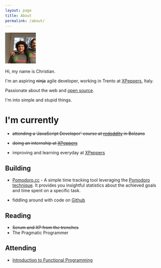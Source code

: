 ```yaml
---
layout: page
title: About
permalink: /about/
---
```


<img class="me" src="/img/me.jpg" alt="Christian Fei"/>

Hi, my name is Christian.

I'm an aspiring <del>ninja</del> agile developer, working in Trento at [XPeppers](http://xpeppers.com/), Italy.

Passionate about the web and [open source](https://github.com/christian-fei).

I'm into simple and stupid things.


# I'm currently

- <del>attending a 'JavaScript Developer' course at <a href="http://www.redoddity.it/courses/fse-javascript-developer/" class="imp" target="_blank">redoddity</a> in Bolzano</del>

- <del>doing an internship at <a href="http://xpeppers.com">XPeppers</a></del>

- improving and learning everyday at [XPeppers](http://xpeppers.com)



## Building

- [Pomodoro.cc](https://pomodoro.cc) - A simple time tracking tool leveraging the [Pomodoro technique](http://pomodorotechnique.com/). It provides you insightful statistics about the achieved goals and time spent on a specific task.

- fiddling around with code on [Github](https://github.com/christian-fei)


## Reading

- <del>Scrum and XP from the trenches</del>
- The Pragmatic Programmer

## Attending

- [Introduction to Functional Programming](https://www.edx.org/course/introduction-functional-programming-delftx-fp101x#.VLMY6orF_xF)
